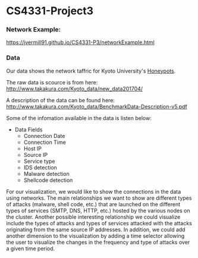 # CS4331-Project3

### Network Example: 
https://jvermill91.github.io/CS4331-P3/networkExample.html

### Data
Our data shows the network taffric for Kyoto University's [Honeypots](https://en.wikipedia.org/wiki/Honeypot_(computing)).

The raw data is scource is from here: http://www.takakura.com/Kyoto_data/new_data201704/

A description of the data can be found here: http://www.takakura.com/Kyoto_data/BenchmarkData-Description-v5.pdf

Some of the infomation available in the data is listen below:

* Data Fields
  * Connection Date
  * Connection Time
  * Host IP
  * Source IP
  * Service type
  * IDS detection
  * Malware detection
  * Shellcode detection
  
For our visualization, we would like to show the connections in the data using networks.  The main relationships we want to show are different types of attacks (malware, shell code, etc.) that are launched on the different types of services (SMTP, DNS, HTTP, etc.) hosted by the various nodes on the cluster. Another possible interesting relationship we could visualize include the types of attacks and types of services attacked with the attacks originating from the same source IP addresses. In addition, we could add another dimension to the visualization by adding a time selector allowing the user to visualize the changes in the frequency and type of attacks over a given time period.
